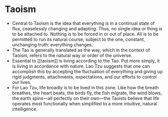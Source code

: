 # Taoism

 - Central to Taoism is the idea that everything is in a continual state of flux, ceaselessly changing and adapting. Thus, no single idea or thing is to be attached to. Nothing is to be forced in or out of place. All is to be permitted to run its natural course, subject to the one, constant, unchanging truth: everything changes.
- The Tao is generally translated as the way, which in the context of Taoism, refers to the natural way or order of the universe.
- Essential to [[taoism]] is living according to the Tao. Put more simply, it is living in accordance with nature. Lao Tzu suggests that one can accomplish this by accepting the fluctuation of everything and giving up rigid judgments, attachments, expectations, and our efforts to control our lives.
- For Lao Tzu, life broadly is to be lived in this zone. Like how the breath breathes, the heart beats, the birds fly, the fish migrate, the wind blows, the earth spins—all perfectly on their own—the Taoists believe that life operates most functionally when simplified to a more intuitive, natural intelligence.